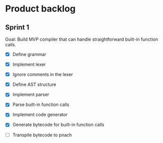 # Product backlog

## Sprint 1

Goal: Build MVP compiler that can handle straightforward built-in function calls.

- [X] Define grammar
- [X] Implement lexer
- [X] Ignore comments in the lexer

- [X] Define AST structure
- [X] Implement parser
- [X] Parse built-in function calls

- [X] Implement code generator
- [X] Generate bytecode for built-in function calls

- [ ] Transpile bytecode to pnach
